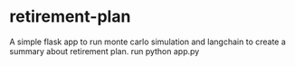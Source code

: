 # retirement-plan
A simple flask app to run monte carlo simulation and langchain to create a summary about retirement plan.
run python app.py
